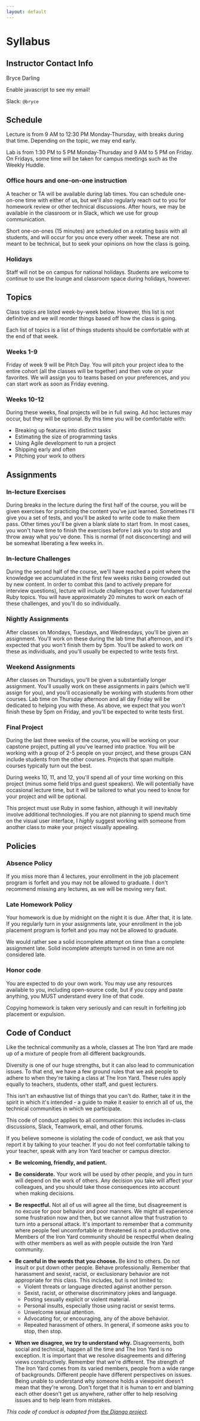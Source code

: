 ```yaml
---
layout: default
---
```


# Syllabus

## Instructor Contact Info

Bryce Darling

<script>
var name = 'bryce';
var domain = 'theironyard.com';
var address = name + '@' + domain;
document.write('<p>Email: <a href="mailto:' + address + '">' + address + '</a></p>');
</script>
<noscript>Enable javascript to see my email!</noscript>

Slack: `@bryce`


## Schedule

Lecture is from 9 AM to 12:30 PM Monday-Thursday, with breaks during that time. Depending on the topic, we may end early.

Lab is from 1:30 PM to 5 PM Monday-Thursday and 9 AM to 5 PM on Friday. On Fridays, some time will be taken for campus meetings such as the Weekly Huddle.

### Office hours and one-on-one instruction

A teacher or TA will be available during lab times. You can schedule one-on-one time with either of us, but we'll also regularly reach out to you for homework review or other technical discussions.  After hours, we may be available in the classroom or in Slack, which we use for group communication.

Short one-on-ones (15 minutes) are scheduled on a rotating basis with all students, and will occur for you once every other week. These are not meant to be technical, but to seek your opinions on how the class is going.

### Holidays

Staff will not be on campus for national holidays. Students are welcome to continue to use the lounge and classroom space during holidays, however.

## Topics

Class topics are listed week-by-week below. However, this list is not definitive and we will reorder things based off how the class is going.

Each list of topics is a list of things students should be comfortable with at the end of that week.

### Weeks 1-9

<!-- TODO: Detailed topics to be covered in class are listed on [the day-by-day topics pages](../during) -->

<!-- TODO: Weeks 1-2 will be foundational Ruby. -->

Friday of week 9 will be Pitch Day. You will pitch your project idea to the entire cohort (all the classes will be together) and then vote on your favorites. We will assign you to teams based on your preferences, and you can start work as soon as Friday evening.

### Weeks 10-12

During these weeks, final projects will be in full swing. Ad hoc lectures may occur, but they will be optional. By this time you will be comfortable with:

* Breaking up features into distinct tasks
* Estimating the size of programming tasks
* Using Agile development to run a project
* Shipping early and often
* Pitching your work to others

## Assignments

### In-lecture Exercises

During breaks in the lecture during the first half of the course, you will be given exercises for practicing the content you've just learned. Sometimes I'll give you a set of tests, and you'll be asked to write code to make them pass. Other times you'll be given a blank slate to start from. In most cases, you won't have time to finish the exercises before I ask you to stop and throw away what you've done. This is normal (if not disconcerting) and will be somewhat liberating a few weeks in.

### In-lecture Challenges

During the second half of the course, we'll have reached a point where the knowledge we accumulated in the first few weeks risks being crowded out by new content. In order to combat this (and to actively prepare for interview questions), lecture will include challenges that cover fundamental Ruby topics. You will have approximately 20 minutes to work on each of these challenges, and you'll do so individually.

### Nightly Assignments

After classes on Mondays, Tuesdays, and Wednesdays, you'll be given an assignment. You'll work on these during the lab time that afternoon, and it's expected that you won't finish them by 5pm.  You'll be asked to work on these as individuals, and you'll usually be expected to write tests first.

### Weekend Assignments

After classes on Thursdays, you'll be given a substantially longer assignment. You'll usually work on these assignments in pairs (which we'll assign for you), and you'll occasionally be working with students from other courses. Lab time on Thursday afternoon and all day Friday will be dedicated to helping you with these. As above, we expect that you won't finish these by 5pm on Friday, and you'll be expected to write tests first.

### Final Project

During the last three weeks of the course, you will be working on your capstone project, putting all you've learned into practice. You will be working with a group of 2-5 people on your project, and these groups CAN include students from the other courses. Projects that span multiple courses typically turn out the best.

During weeks 10, 11, and 12, you'll spend all of your time working on this project (minus some field trips and guest speakers). We will potentially have occasional lecture time, but it will be tailored to what you need to know for your project and will be optional.

This project must use Ruby in some fashion, although it will inevitably involve additional technologies. If you are not planning to spend much time on the visual user interface, I _highly_ suggest working with someone from another class to make your project visually appealing.

## Policies

### Absence Policy

If you miss more than 4 lectures, your enrollment in the job placement program is forfeit and you may not be allowed to graduate. I don't recommend missing any lectures, as we will be moving very fast.

### Late Homework Policy

Your homework is due by midnight on the night it is due. After that, it is late. If you regularly turn in your assignments late, your enrollment in the job placement program is forfeit and you may not be allowed to graduate.

We would rather see a solid incomplete attempt on time than a complete assignment late. Solid incomplete attempts turned in on time are not considered late.

### Honor code

You are expected to do your own work. You may use any resources available to you, including open-source code, but if you copy and paste anything, you MUST understand every line of that code.

Copying homework is taken very seriously and can result in forfeiting job placement or expulsion.

## Code of Conduct

Like the technical community as a whole, classes at The Iron Yard are made up of a mixture of people from all different backgrounds.

Diversity is one of our huge strengths, but it can also lead to communication issues. To that end, we have a few ground rules that we ask people to adhere to when they're taking a class at The Iron Yard. These rules apply equally to teachers, students, other staff, and guest lecturers.

This isn't an exhaustive list of things that you can't do. Rather, take it in the spirit in which it's intended - a guide to make it easier to enrich all of us, the technical communities in which we participate.

This code of conduct applies to all communication: this includes in-class discussions, Slack, Teamwork, email, and other forums.

If you believe someone is violating the code of conduct, we ask that you report it by talking to your teacher. If you do not feel comfortable talking to your teacher, speak with any Iron Yard teacher or campus director.

* **Be welcoming, friendly, and patient.**

<!-- break -->

* **Be considerate.** Your work will be used by other people, and you in turn will depend on the work of others. Any decision you take will affect your colleagues, and you should take those consequences into account when making decisions.

<!-- break -->

* **Be respectful.** Not all of us will agree all the time, but disagreement is no excuse for poor behavior and poor manners. We might all experience some frustration now and then, but we cannot allow that frustration to turn into a personal attack. It's important to remember that a community where people feel uncomfortable or threatened is not a productive one. Members of the Iron Yard community should be respectful when dealing with other members as well as with people outside the Iron Yard community.

<!-- break -->

* **Be careful in the words that you choose.** Be kind to others. Do not insult or put down other people. Behave professionally. Remember that harassment and sexist, racist, or exclusionary behavior are not appropriate for this class. This includes, but is not limited to:
  * Violent threats or language directed against another person.
  * Sexist, racist, or otherwise discriminatory jokes and language.
  * Posting sexually explicit or violent material.
  * Personal insults, especially those using racist or sexist terms.
  * Unwelcome sexual attention.
  * Advocating for, or encouraging, any of the above behavior.
  * Repeated harassment of others. In general, if someone asks you to stop, then stop.

<!-- break -->

* **When we disagree, we try to understand why.** Disagreements, both social and technical, happen all the time and The Iron Yard is no exception. It is important that we resolve disagreements and differing views constructively. Remember that we're different. The strength of The Iron Yard comes from its varied members, people from a wide range of backgrounds. Different people have different perspectives on issues. Being unable to understand why someone holds
a viewpoint doesn't mean that they're wrong. Don't forget that it is human to err and blaming each other doesn't get us anywhere, rather offer to help resolving issues and to help learn from mistakes.

<!-- break -->

*This code of conduct is adapted from [the Django project](https://www.djangoproject.com/conduct/).*
